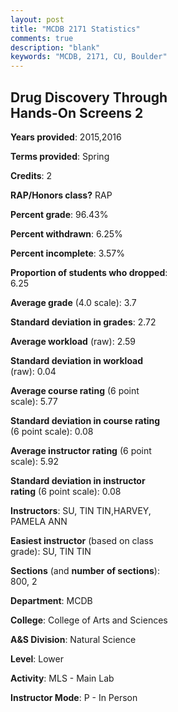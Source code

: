```yaml
---
layout: post
title: "MCDB 2171 Statistics"
comments: true
description: "blank"
keywords: "MCDB, 2171, CU, Boulder"
--- 
```

<head>
<script src="https://ajax.googleapis.com/ajax/libs/jquery/2.1.3/jquery.min.js"></script>
<script src="https://dl.dropboxusercontent.com/s/pc42nxpaw1ea4o9/highcharts.js?dl=0"></script>
<!-- <script src="../assets/js/highcharts.js"></script> -->
<style type="text/css">@font-face {
	font-family: "Bebas Neue";
	src: url(https://www.filehosting.org/file/details/544349/BebasNeue%20Regular.otf) format("opentype");
	}
	h1.Bebas { 
		font-family: "Bebas Neue", Verdana, Tahoma;
	}
</style>
</head>
<body>
	<div id="container" style="float: right; width: 45%; height: 88%; margin-left: 2.5%; margin-right: 2.5%;"></div>
	<script language="JavaScript">
		$(document).ready(function() {
		var chart = {type: 'column'};
		var title = {text: 'Grade Distribution'};
		var xAxis = {categories: ['A','B','C','D','F'],crosshair: true};
		var yAxis = {min: 0,title: {text: 'Percentage'}};
		var tooltip = {headerFormat: '<center><b><span style="font-size:20px">{point.key}</span></b></center>',
		               pointFormat: '<td style="padding:0"><b>{point.y:.1f}%</b></td>',
		               footerFormat: '</table>',shared: true,useHTML: true};
		var plotOptions = {column: {pointPadding: 0.0,borderWidth: 0}};  
		var credits = {enabled: false};var series= [{name: 'Percent',data: [72.41,27.59,0.0,0.0,0.0,]}];
		var json = {};
		json.chart = chart;
		json.title = title;
		json.tooltip = tooltip;
		json.xAxis = xAxis;
		json.yAxis = yAxis;  
		json.series = series;
		json.plotOptions = plotOptions;  
		json.credits = credits;
		$('#container').highcharts(json);
	});
	</script>
</body>
			   
## Drug Discovery Through Hands-On Screens 2

**Years provided**: 2015,2016

**Terms provided**: Spring

**Credits**: 2

**RAP/Honors class?** RAP

**Percent grade**: 96.43%

**Percent withdrawn**: 6.25%

**Percent incomplete**: 3.57%

**Proportion of students who dropped**: 6.25

**Average grade** (4.0 scale): 3.7

**Standard deviation in grades**: 2.72

**Average workload** (raw): 2.59

**Standard deviation in workload** (raw): 0.04

**Average course rating** (6 point scale): 5.77

**Standard deviation in course rating** (6 point scale): 0.08

**Average instructor rating** (6 point scale): 5.92

**Standard deviation in instructor rating** (6 point scale): 0.08

**Instructors**: SU, TIN TIN,HARVEY, PAMELA ANN

**Easiest instructor** (based on class grade): SU, TIN TIN

**Sections** (and **number of sections**): 800, 2

**Department**: MCDB

**College**: College of Arts and Sciences

**A&S Division**: Natural Science

**Level**: Lower

**Activity**: MLS - Main Lab

**Instructor Mode**: P  - In Person